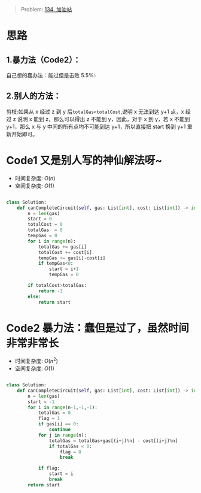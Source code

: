 > Problem: [134. 加油站](https://leetcode.cn/problems/gas-station/description/)

# 思路

## 1.暴力法（Code2）：

自己想的蠢办法：能过但是击败 5.5%💧

## 2.别人的方法：

剪枝:如果从 x 经过 z 到 y 后`totalGas<totalCost`,说明 x 无法到达 y+1 点，x 经过 z 说明 x 能到 z，那么可以得出 z 不能到 y，因此，对于 x 到 y，若 x 不能到 y+1，那么 x 与 y 中间的所有点均不可能到达 y+1，所以直接把 start 换到 y+1 重新开始即可。

# Code1 又是别人写的神仙解法呀~

- 时间复杂度: $O(n)$
- 空间复杂度: $O(1)$

```Python []

class Solution:
    def canCompleteCircuit(self, gas: List[int], cost: List[int]) -> int:
        n = len(gas)
        start = 0
        totalCost = 0
        totalGas  = 0
        tempGas = 0
        for i in range(n):
            totalGas += gas[i]
            totalCost += cost[i]
            tempGas += gas[i]-cost[i]
            if tempGas<0:
                start = i+1
                tempGas = 0

        if totalCost>totalGas:
            return -1
        else:
            return start
```

# Code2 暴力法：蠢但是过了，虽然时间非常非常长

- 时间复杂度: $O(n^2)$
- 空间复杂度: $O(1)$

```Python []

class Solution:
    def canCompleteCircuit(self, gas: List[int], cost: List[int]) -> int:
        n = len(gas)
        start = -1
        for i in range(n-1,-1,-1):
            totalGas = 0
            flag = 1
            if gas[i] == 0:
                continue
            for j in range(n):
                totalGas = totalGas+gas[(i+j)%n] - cost[(i+j)%n]
                if totalGas < 0:
                    flag = 0
                    break

            if flag:
                start = i
                break
        return start
```
